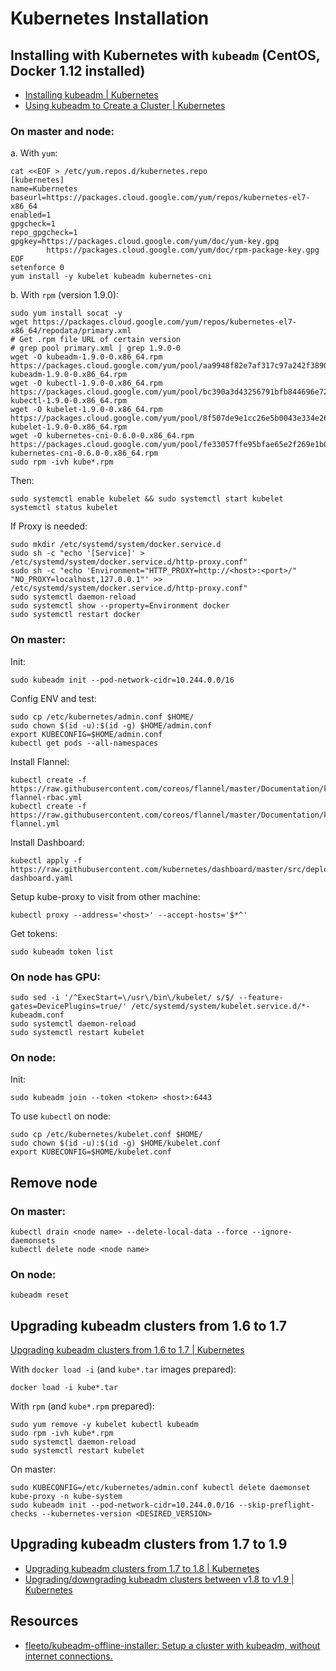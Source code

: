 # Kubernetes Installation

## Installing with Kubernetes with `kubeadm` (CentOS, Docker 1.12 installed)

- [Installing kubeadm | Kubernetes](https://kubernetes.io/docs/setup/independent/install-kubeadm/)
- [Using kubeadm to Create a Cluster | Kubernetes](https://kubernetes.io/docs/setup/independent/create-cluster-kubeadm/)

### On master and node:

a. With `yum`:

    cat <<EOF > /etc/yum.repos.d/kubernetes.repo
    [kubernetes]
    name=Kubernetes
    baseurl=https://packages.cloud.google.com/yum/repos/kubernetes-el7-x86_64
    enabled=1
    gpgcheck=1
    repo_gpgcheck=1
    gpgkey=https://packages.cloud.google.com/yum/doc/yum-key.gpg
            https://packages.cloud.google.com/yum/doc/rpm-package-key.gpg
    EOF
    setenforce 0
    yum install -y kubelet kubeadm kubernetes-cni

b. With `rpm` (version 1.9.0):

    sudo yum install socat -y
    wget https://packages.cloud.google.com/yum/repos/kubernetes-el7-x86_64/repodata/primary.xml
    # Get .rpm file URL of certain version
    # grep pool primary.xml | grep 1.9.0-0
    wget -O kubeadm-1.9.0-0.x86_64.rpm https://packages.cloud.google.com/yum/pool/aa9948f82e7af317c97a242f3890985159c09c183b46ac8aab19d2ad307e6970-kubeadm-1.9.0-0.x86_64.rpm
    wget -O kubectl-1.9.0-0.x86_64.rpm https://packages.cloud.google.com/yum/pool/bc390a3d43256791bfb844696e7215fd7ad8a09f70a42667dab4997415a6ba75-kubectl-1.9.0-0.x86_64.rpm
    wget -O kubelet-1.9.0-0.x86_64.rpm https://packages.cloud.google.com/yum/pool/8f507de9e1cc26e5b0043e334e26d62001c171d8e54d839128e9bade25ecda95-kubelet-1.9.0-0.x86_64.rpm
    wget -O kubernetes-cni-0.6.0-0.x86_64.rpm https://packages.cloud.google.com/yum/pool/fe33057ffe95bfae65e2f269e1b05e99308853176e24a4d027bc082b471a07c0-kubernetes-cni-0.6.0-0.x86_64.rpm
    sudo rpm -ivh kube*.rpm

Then:

    sudo systemctl enable kubelet && sudo systemctl start kubelet
    systemctl status kubelet

If Proxy is needed:

    sudo mkdir /etc/systemd/system/docker.service.d
    sudo sh -c "echo '[Service]' > /etc/systemd/system/docker.service.d/http-proxy.conf"
    sudo sh -c "echo 'Environment="HTTP_PROXY=http://<host>:<port>/" "NO_PROXY=localhost,127.0.0.1"' >> /etc/systemd/system/docker.service.d/http-proxy.conf"
    sudo systemctl daemon-reload
    sudo systemctl show --property=Environment docker
    sudo systemctl restart docker

### On master:

Init:

    sudo kubeadm init --pod-network-cidr=10.244.0.0/16

Config ENV and test:

    sudo cp /etc/kubernetes/admin.conf $HOME/
    sudo chown $(id -u):$(id -g) $HOME/admin.conf
    export KUBECONFIG=$HOME/admin.conf
    kubectl get pods --all-namespaces

Install Flannel:

    kubectl create -f https://raw.githubusercontent.com/coreos/flannel/master/Documentation/kube-flannel-rbac.yml
    kubectl create -f https://raw.githubusercontent.com/coreos/flannel/master/Documentation/kube-flannel.yml

Install Dashboard:

    kubectl apply -f https://raw.githubusercontent.com/kubernetes/dashboard/master/src/deploy/recommended/kubernetes-dashboard.yaml

Setup kube-proxy to visit from other machine:

    kubectl proxy --address='<host>' --accept-hosts='$*^'

Get tokens:

    sudo kubeadm token list

### On node has GPU:

    sudo sed -i '/^ExecStart=\/usr\/bin\/kubelet/ s/$/ --feature-gates=DevicePlugins=true/' /etc/systemd/system/kubelet.service.d/*-kubeadm.conf
    sudo systemctl daemon-reload
    sudo systemctl restart kubelet

### On node:

Init:

    sudo kubeadm join --token <token> <host>:6443

To use `kubectl` on node:

    sudo cp /etc/kubernetes/kubelet.conf $HOME/
    sudo chown $(id -u):$(id -g) $HOME/kubelet.conf
    export KUBECONFIG=$HOME/kubelet.conf

## Remove node

### On master:

    kubectl drain <node name> --delete-local-data --force --ignore-daemonsets
    kubectl delete node <node name>

### On node:

    kubeadm reset

## Upgrading kubeadm clusters from 1.6 to 1.7

[Upgrading kubeadm clusters from 1.6 to 1.7 | Kubernetes](https://kubernetes.io/docs/tasks/administer-cluster/kubeadm-upgrade-1-7/)

With `docker load -i` (and `kube*.tar` images prepared):

    docker load -i kube*.tar

With `rpm` (and `kube*.rpm` prepared):

    sudo yum remove -y kubelet kubectl kubeadm
    sudo rpm -ivh kube*.rpm
    sudo systemctl daemon-reload
    sudo systemctl restart kubelet

On master:

    sudo KUBECONFIG=/etc/kubernetes/admin.conf kubectl delete daemonset kube-proxy -n kube-system
    sudo kubeadm init --pod-network-cidr=10.244.0.0/16 --skip-preflight-checks --kubernetes-version <DESIRED_VERSION>

## Upgrading kubeadm clusters from 1.7 to 1.9

- [Upgrading kubeadm clusters from 1.7 to 1.8 | Kubernetes](https://kubernetes.io/docs/tasks/administer-cluster/kubeadm-upgrade-1-8/)
- [Upgrading/downgrading kubeadm clusters between v1.8 to v1.9 | Kubernetes](https://kubernetes.io/docs/tasks/administer-cluster/kubeadm-upgrade-1-9/)

## Resources

- [fleeto/kubeadm-offline-installer: Setup a cluster with kubeadm, without internet connections.](https://github.com/fleeto/kubeadm-offline-installer)
